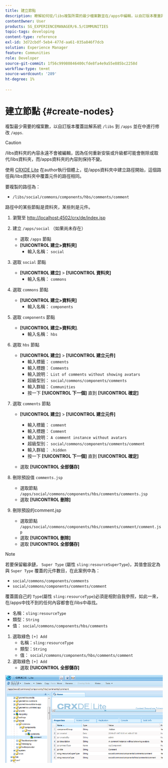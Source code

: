```yaml
---
title: 建立節點
description: 瞭解如何從/libs複製所需的最少檔案數並在/apps中編輯，以自訂版本覆蓋評論系統。
contentOwner: User
products: SG_EXPERIENCEMANAGER/6.5/COMMUNITIES
topic-tags: developing
content-type: reference
exl-id: 3d72cbdf-5eb4-477d-aa61-035a846f7dcb
solution: Experience Manager
feature: Communities
role: Developer
source-git-commit: 1f56c99980846400cfde8fa4e9a55e885bc2258d
workflow-type: tm+mt
source-wordcount: '289'
ht-degree: 1%

---
```


# 建立節點 {#create-nodes}

複製最少需要的檔案數，以自訂版本覆蓋註解系統 `/libs` 到 `/apps` 並在中進行修改 `/apps`.

>[!CAUTION]
>
>/libs資料夾的內容永遠不會被編輯，因為任何重新安裝或升級都可能會刪除或取代/libs資料夾，而/apps資料夾的內容則保持不變。

使用 [CRXDE Lite](../../help/sites-developing/developing-with-crxde-lite.md) 在author執行個體上，從/apps資料夾中建立路徑開始，這個路徑與/libs資料夾中覆蓋元件的路徑相同。

要複製的路徑為：

* `/libs/social/commons/components/hbs/comments/comment`

路徑中的某些節點是資料夾，某些則是元件。

1. 瀏覽至 [http://localhost:4502/crx/de/index.jsp](http://localhost:4502/crx/de/index.jsp)
1. 建立 `/apps/social` （如果尚未存在）
   * 選取 `/apps` 節點
   * **[!UICONTROL 建立>資料夾]**
      * 輸入名稱： `social`
1. 選取 `social` 節點
   * **[!UICONTROL 建立]** > **[!UICONTROL 資料夾]**
      * 輸入名稱： `commons`
1. 選取 `commons` 節點
   * **[!UICONTROL 建立>資料夾]**
      * 輸入名稱： `components`
1. 選取 `components` 節點
   * **[!UICONTROL 建立>資料夾]**.
      * 輸入名稱： `hbs`
1. 選取 `hbs` 節點
   * **[!UICONTROL 建立]** > **[!UICONTROL 建立元件]**
      * 輸入標籤： `comments`
      * 輸入標題： `Comments`
      * 輸入說明： `List of comments without showing avatars`
      * 超級型別： `social/commons/components/comments`
      * 輸入群組： `Communities`
      * 按一下 **[!UICONTROL 下一個]** 直到 **[!UICONTROL 確定]**
1. 選取 `comments` 節點

   * **[!UICONTROL 建立]** > **[!UICONTROL 建立元件]**

      * 輸入標籤： `comment`
      * 輸入標題： `Comment`
      * 輸入說明： `A comment instance without avatars`
      * 超級型別： `social/commons/components/comments/comment`
      * 輸入群組： `.hidden`
      * 按一下 **[!UICONTROL 下一個]** 直到 **[!UICONTROL 確定]**
   * 選取 **[!UICONTROL 全部儲存]**
1. 刪除預設值 `comments.jsp`
   * 選取節點 `/apps/social/commons/components/hbs/comments/comments.jsp`
   * 選取 **[!UICONTROL 刪除]**
1. 刪除預設的comment.jsp
   * 選取節點 `/apps/social/commons/components/hbs/comments/comment/comment.jsp`
   * 選取 **[!UICONTROL 刪除]**
   * 選取 **[!UICONTROL 全部儲存]**

>[!NOTE]
>
>若要保留繼承鏈， `Super Type` (屬性 `sling:resourceSuperType`)，其值會設定為與 `Super Type` 覆蓋的元件數目，在此案例中為：
>
>* `social/commons/components/comments`
>* `social/commons/components/comments/comment`

覆蓋圖自己的 `Type`(屬性 `sling:resourceType`)必須是相對自我參照，如此一來，在/apps中找不到的任何內容都會在/libs中尋找。
* 名稱：`sling:resourceType`
* 類型：`String`
* 值： `social/commons/components/hbs/comments`

1. 選取綠色 `[+] Add`
   * 名稱：`sling:resourceType`
   * 類型：`String`
   * 值： `social/commons/components/hbs/comments/comment`
1. 選取綠色 `[+] Add`
   * 選取 **[!UICONTROL 全部儲存]**

![create-nodes](assets/create-nodes.png)
